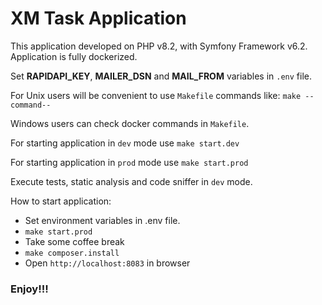 # XM Task Application
This application developed on PHP v8.2, with Symfony Framework v6.2.
Application is fully dockerized. 

Set **RAPIDAPI_KEY**, **MAILER_DSN** and **MAIL_FROM** variables in `.env` file.

For Unix users will be convenient to use `Makefile` commands like: `make --command--`

Windows users can check docker commands in `Makefile`.

For starting application in `dev` mode use `make start.dev`

For starting application in `prod` mode use `make start.prod`

Execute tests, static analysis and code sniffer in `dev` mode.

How to start application:
* Set environment variables in .env file.
* `make start.prod`
* Take some coffee break
* `make composer.install`
* Open `http://localhost:8083` in browser

### Enjoy!!!
